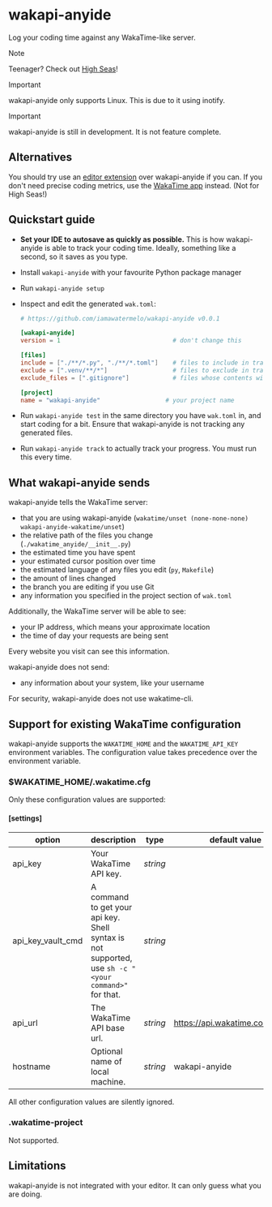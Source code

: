 # wakapi-anyide
Log your coding time against any WakaTime-like server.

> [!NOTE]
> Teenager? Check out [High Seas](https://highseas.hackclub.com/)!

> [!IMPORTANT]
> wakapi-anyide only supports Linux. This is due to it using inotify.

> [!IMPORTANT]
> wakapi-anyide is still in development. It is not feature complete.

## Alternatives

You should try use an [editor extension](https://wakatime.com/plugins) over wakapi-anyide if you can.
If you don't need precise coding metrics, use the [WakaTime app](https://wakatime.com/linux) instead. (Not for High Seas!)

## Quickstart guide

- **Set your IDE to autosave as quickly as possible.** This is how wakapi-anyide is able to track your coding time. Ideally, something like a second, so it saves as you type.

- Install `wakapi-anyide` with your favourite Python package manager

- Run `wakapi-anyide setup`

- Inspect and edit the generated `wak.toml`:
  ```toml
  # https://github.com/iamawatermelo/wakapi-anyide v0.0.1
  
  [wakapi-anyide]
  version = 1                               # don't change this
  
  [files]
  include = ["./**/*.py", "./**/*.toml"]    # files to include in tracking
  exclude = [".venv/**/*"]                  # files to exclude in tracking
  exclude_files = [".gitignore"]            # files whose contents will be used to exclude other files from tracking
  
  [project]
  name = "wakapi-anyide"                  # your project name
  ```

- Run `wakapi-anyide test` in the same directory you have `wak.toml` in, and start coding for a bit.
  Ensure that wakapi-anyide is not tracking any generated files.

- Run `wakapi-anyide track` to actually track your progress.
  You must run this every time.

## What wakapi-anyide sends

wakapi-anyide tells the WakaTime server:

- that you are using wakapi-anyide (`wakatime/unset (none-none-none) wakapi-anyide-wakatime/unset`)
- the relative path of the files you change (`./wakatime_anyide/__init__.py`)
- the estimated time you have spent
- your estimated cursor position over time
- the estimated language of any files you edit (`py`, `Makefile`)
- the amount of lines changed
- the branch you are editing if you use Git
- any information you specified in the project section of `wak.toml`

Additionally, the WakaTime server will be able to see:

- your IP address, which means your approximate location
- the time of day your requests are being sent

Every website you visit can see this information.

wakapi-anyide does not send:
- any information about your system, like your username

For security, wakapi-anyide does not use wakatime-cli.

## Support for existing WakaTime configuration

wakapi-anyide supports the `WAKATIME_HOME` and the `WAKATIME_API_KEY` environment variables.
The configuration value takes precedence over the environment variable.

### $WAKATIME_HOME/.wakatime.cfg

Only these configuration values are supported:

#### [settings]

| option            | description                                                                                          | type     | default value                     |
| ----------------- | ---------------------------------------------------------------------------------------------------- | -------- | --------------------------------- |
| api_key           | Your WakaTime API key.                                                                               | _string_ |                                   |
| api_key_vault_cmd | A command to get your api key. Shell syntax is not supported, use `sh -c "<your command>"` for that. | _string_ |                                   |
| api_url           | The WakaTime API base url.                                                                           | _string_ | <https://api.wakatime.com/api/v1> |
| hostname          | Optional name of local machine.                                                                      | _string_ | wakapi-anyide                   |

All other configuration values are silently ignored.

### .wakatime-project

Not supported.

## Limitations

wakapi-anyide is not integrated with your editor. It can only guess what you are doing.